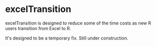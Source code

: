 
# excelTransition
excelTransition is designed to reduce some of the time costs as new R users transition from Excel to R. 

It's designed to be a temporary fix. Still under construction.
